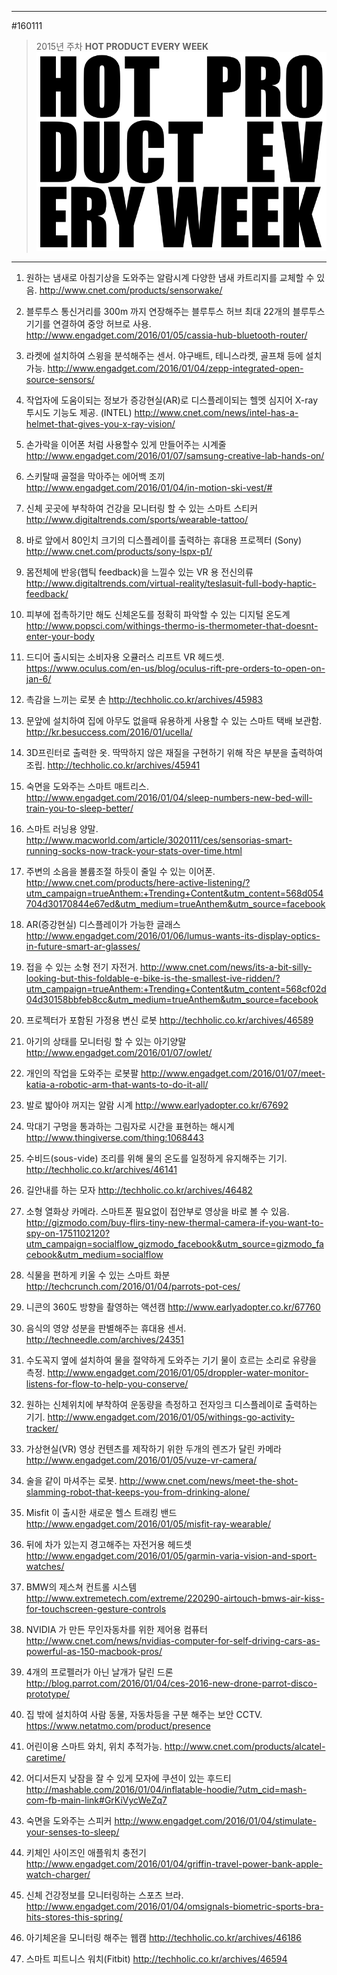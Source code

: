 
---  
#160111  
> 2015년 주차 **HOT PRODUCT EVERY WEEK**  
> ![pic](../image/MAIN.png)  

---  

1. 원하는 냄새로 아침기상을 도와주는 알람시계
다양한 냄새 카트리지를 교체할 수 있음.
http://www.cnet.com/products/sensorwake/

2. 블루투스 통신거리를 300m 까지 연장해주는 블루투스 허브
최대 22개의 블루투스 기기를 연결하여 중앙 허브로 사용.
http://www.engadget.com/2016/01/05/cassia-hub-bluetooth-router/

3. 라켓에 설치하여 스윙을 분석해주는 센서.
야구배트, 테니스라켓, 골프채 등에 설치가능.
http://www.engadget.com/2016/01/04/zepp-integrated-open-source-sensors/

4. 작업자에 도움이되는 정보가 증강현실(AR)로 디스플레이되는 헬멧
심지어 X-ray 투시도 기능도 제공. (INTEL)
http://www.cnet.com/news/intel-has-a-helmet-that-gives-you-x-ray-vision/

5. 손가락을 이어폰 처럼 사용할수 있게 만들어주는 시계줄
http://www.engadget.com/2016/01/07/samsung-creative-lab-hands-on/

6. 스키탈때 골절을 막아주는 에어백 조끼
http://www.engadget.com/2016/01/04/in-motion-ski-vest/#

7. 신체 곳곳에 부착하여 건강을 모니터링 할 수 있는 스마트 스티커
http://www.digitaltrends.com/sports/wearable-tattoo/

8. 바로 앞에서 80인치 크기의 디스플레이를 출력하는 휴대용 프로젝터 (Sony)
http://www.cnet.com/products/sony-lspx-p1/

9. 몸전체에 반응(햅틱 feedback)을 느낄수 있는 VR 용 전신의류
http://www.digitaltrends.com/virtual-reality/teslasuit-full-body-haptic-feedback/

10. 피부에 접촉하기만 해도 신체온도를 정확히 파악할 수 있는 디지털 온도계
http://www.popsci.com/withings-thermo-is-thermometer-that-doesnt-enter-your-body

11. 드디어 출시되는 소비자용 오큘러스 리프트 VR 헤드셋.
https://www.oculus.com/en-us/blog/oculus-rift-pre-orders-to-open-on-jan-6/

12. 촉감을 느끼는 로봇 손
http://techholic.co.kr/archives/45983

13. 문앞에 설치하여 집에 아무도 없을때 유용하게 사용할 수 있는 스마트 택배 보관함.
http://kr.besuccess.com/2016/01/ucella/

14. 3D프린터로 출력한 옷.
딱딱하지 않은 재질을 구현하기 위해 작은 부분을 출력하여 조립.
http://techholic.co.kr/archives/45941

15. 숙면을 도와주는 스마트 매트리스.
http://www.engadget.com/2016/01/04/sleep-numbers-new-bed-will-train-you-to-sleep-better/

16. 스마트 러닝용 양말. 
http://www.macworld.com/article/3020111/ces/sensorias-smart-running-socks-now-track-your-stats-over-time.html

17. 주변의 소음을 볼륨조절 하듯이 줄일 수 있는 이어폰.
http://www.cnet.com/products/here-active-listening/?utm_campaign=trueAnthem:+Trending+Content&utm_content=568d054704d30170844e67ed&utm_medium=trueAnthem&utm_source=facebook

18. AR(증강현실) 디스플레이가 가능한 글래스
http://www.engadget.com/2016/01/06/lumus-wants-its-display-optics-in-future-smart-ar-glasses/

19. 접을 수 있는 소형 전기 자전거.
http://www.cnet.com/news/its-a-bit-silly-looking-but-this-foldable-e-bike-is-the-smallest-ive-ridden/?utm_campaign=trueAnthem:+Trending+Content&utm_content=568cf02d04d30158bbfeb8cc&utm_medium=trueAnthem&utm_source=facebook

20. 프로젝터가 포함된 가정용 변신 로봇
http://techholic.co.kr/archives/46589

21. 아기의 상태를 모니터링 할 수 있는 아기양말
http://www.engadget.com/2016/01/07/owlet/

22. 개인의 작업을 도와주는 로봇팔
http://www.engadget.com/2016/01/07/meet-katia-a-robotic-arm-that-wants-to-do-it-all/

23. 발로 밟아야 꺼지는 알람 시계
http://www.earlyadopter.co.kr/67692

24. 막대기 구멍을 통과하는 그림자로 시간을 표현하는 해시계
http://www.thingiverse.com/thing:1068443

25. 수비드(sous-vide) 조리를 위해 물의 온도를 일정하게 유지해주는 기기.
http://techholic.co.kr/archives/46141

26. 길안내를 하는 모자
http://techholic.co.kr/archives/46482

27. 소형 열화상 카메라. 스마트폰 필요없이 접안부로 영상을 바로 볼 수 있음.
http://gizmodo.com/buy-flirs-tiny-new-thermal-camera-if-you-want-to-spy-on-1751102120?utm_campaign=socialflow_gizmodo_facebook&utm_source=gizmodo_facebook&utm_medium=socialflow

28. 식물을 편하게 키울 수 있는 스마트 화분
http://techcrunch.com/2016/01/04/parrots-pot-ces/

29. 니콘의 360도 방향을 촬영하는 액션캠
http://www.earlyadopter.co.kr/67760

30. 음식의 영양 성분을 판별해주는 휴대용 센서.
http://techneedle.com/archives/24351

31. 수도꼭지 옆에 설치하여 물을 절약하게 도와주는 기기 
물이 흐르는 소리로 유량을 측정.
http://www.engadget.com/2016/01/05/droppler-water-monitor-listens-for-flow-to-help-you-conserve/

32. 원하는 신체위치에 부착하여 운동량을 측정하고 전자잉크 디스플레이로 출력하는 기기.
http://www.engadget.com/2016/01/05/withings-go-activity-tracker/

33. 가상현실(VR) 영상 컨텐츠를 제작하기 위한 두개의 렌즈가 달린 카메라
http://www.engadget.com/2016/01/05/vuze-vr-camera/

34. 술을 같이 마셔주는 로봇.
http://www.cnet.com/news/meet-the-shot-slamming-robot-that-keeps-you-from-drinking-alone/

35. Misfit 이 출시한 새로운 헬스 트래킹 밴드
http://www.engadget.com/2016/01/05/misfit-ray-wearable/


36. 뒤에 차가 있는지 경고해주는 자전거용 헤드셋
http://www.engadget.com/2016/01/05/garmin-varia-vision-and-sport-watches/

37. BMW의 제스쳐 컨트롤 시스템
http://www.extremetech.com/extreme/220290-airtouch-bmws-air-kiss-for-touchscreen-gesture-controls

38. NVIDIA 가 만든 무인자동차를 위한 제어용 컴퓨터
http://www.cnet.com/news/nvidias-computer-for-self-driving-cars-as-powerful-as-150-macbook-pros/

39. 4개의 프로펠러가 아닌 날개가 달린 드론
http://blog.parrot.com/2016/01/04/ces-2016-new-drone-parrot-disco-prototype/

40. 집 밖에 설치하여 사람 동물, 자동차등을 구분 해주는 보안 CCTV.
https://www.netatmo.com/product/presence

41. 어린이용 스마트 와치, 위치 추적가능.
http://www.cnet.com/products/alcatel-caretime/

42. 어디서든지 낮잠을 잘 수 있게 모자에 쿠션이 있는 후드티
http://mashable.com/2016/01/04/inflatable-hoodie/?utm_cid=mash-com-fb-main-link#GrKiVycWeZq7

43. 숙면을 도와주는 스피커
http://www.engadget.com/2016/01/04/stimulate-your-senses-to-sleep/

44. 키체인 사이즈인 애플워치 충전기
http://www.engadget.com/2016/01/04/griffin-travel-power-bank-apple-watch-charger/

45. 신체 건강정보를 모니터링하는 스포츠 브라.
http://www.engadget.com/2016/01/04/omsignals-biometric-sports-bra-hits-stores-this-spring/

46. 아기체온을 모니터링 해주는 웹캠
http://techholic.co.kr/archives/46186

47. 스마트 피트니스 워치(Fitbit)
http://techholic.co.kr/archives/46594

